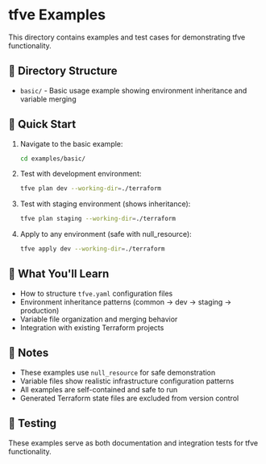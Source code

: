 # tfve Examples

This directory contains examples and test cases for demonstrating tfve functionality.

## 📁 Directory Structure

- `basic/` - Basic usage example showing environment inheritance and variable merging

## 🚀 Quick Start

1. Navigate to the basic example:
   ```bash
   cd examples/basic/
   ```

2. Test with development environment:
   ```bash
   tfve plan dev --working-dir=./terraform
   ```

3. Test with staging environment (shows inheritance):
   ```bash
   tfve plan staging --working-dir=./terraform
   ```

4. Apply to any environment (safe with null_resource):
   ```bash
   tfve apply dev --working-dir=./terraform
   ```

## 🎯 What You'll Learn

- How to structure `tfve.yaml` configuration files
- Environment inheritance patterns (common → dev → staging → production)  
- Variable file organization and merging behavior
- Integration with existing Terraform projects

## 📝 Notes

- These examples use `null_resource` for safe demonstration
- Variable files show realistic infrastructure configuration patterns
- All examples are self-contained and safe to run
- Generated Terraform state files are excluded from version control

## 🧪 Testing

These examples serve as both documentation and integration tests for tfve functionality.